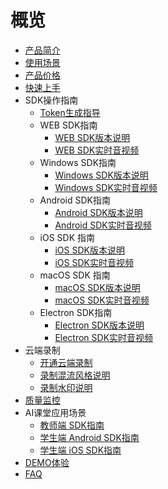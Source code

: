 # 概览

* [产品简介](video/urtc/introduction/index)
* [使用场景](video/urtc/scenario)
* [产品价格](video/urtc/price)
* [快速上手](video/urtc/quick)
* SDK操作指南
    * [Token生成指导](video/urtc/sdk/token)
    * WEB SDK指南      
      * [WEB SDK版本说明](video/urtc/sdk/web/webVersion)  
      * [WEB SDK实时音视频](video/urtc/sdk/web/websdk)   
    * Windows SDK指南
      * [Windows SDK版本说明](video/urtc/sdk/Windows/WindowsVersion)   
      * [Windows SDK实时音视频](video/urtc/sdk/Windows/windowsSDK)   
    * Android SDK指南
      * [Android SDK版本说明](video/urtc/sdk/Android/AndroidVersion)   
      * [Android SDK实时音视频](video/urtc/sdk/Android/AndroidSDK)  
    * iOS SDK 指南
      * [iOS SDK版本说明](video/urtc/sdk/IOS/IOSVersion)   
      * [iOS SDK实时音视频](video/urtc/sdk/IOS/IOSSDK)  
    * macOS SDK 指南
      * [macOS SDK版本说明](video/urtc/sdk/MacOS/MacOSVersion)   
      * [macOS SDK实时音视频](video/urtc/sdk/MacOS/MacOSSDK)  
    * Electron SDK指南
      * [Electron SDK版本说明](video/urtc/sdk/Electron/ElectronVersion)   
      * [Electron SDK实时音视频](video/urtc/sdk/Electron/ElectronSDK)   
* 云端录制
     * [开通云端录制](video/urtc/cloudRecord/openRecord)  
     * [录制混流风格说明](video/urtc/cloudRecord/RecordLaylout)  
     * [录制水印说明](video/urtc/cloudRecord/RecordWatermark) 
* [质量监控](video/urtc/quality/qualityDocs)
* AI课堂应用场景
     * [教师端 SDK指南](video/urtc/scenarioSDK/AIclass/Teacher)  
     * [学生端 Android SDK指南](video/urtc/scenarioSDK/AIclass/StudentAndriod)  
     * [学生端 iOS SDK指南](video/urtc/scenarioSDK/AIclass/StudentIOS)     
* [DEMO体验](video/urtc/demo)
* [FAQ](video/urtc/faq)
   
   
    
        

